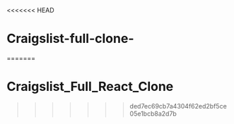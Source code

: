 <<<<<<< HEAD
# Craigslist-full-clone-
=======
# Craigslist_Full_React_Clone
>>>>>>> ded7ec69cb7a4304f62ed2bf5ce05e1bcb8a2d7b
